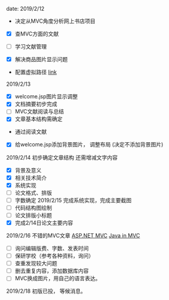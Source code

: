 date:
2019/2/12
- 决定从MVC角度分析网上书店项目
-[x] 查MVC方面的文献
-[ ] 学习文献管理

-[x] 解决商品图片显示问题
- 配置虚拟路径 [link](https://blog.csdn.net/qq_37811638/article/details/80030124)

2019/2/13
-[x] welcome.jsp图片显示调整
-[x] 文档摘要初步完成
-[ ] MVC文献阅读与总结
-[x] 文章基本结构需确定
- 通过阅读文献
-[x] 给welcome.jsp添加背景图片， 调整布局 (决定不添加背景图片)

2019/2/14
初步确定文章结构
还需增减文字内容
-[x] 背景及意义
-[x] 相关技术简介
-[x] 系统实现
-[ ] 论文格式、排版
-[ ] 字数确定
2019/2/15
完成系统实现，完成主要截图
-[ ] 代码结构图绘制
-[ ] 论文排版小标题
-[x] 完成2/14日论文主要内容

2019/2/16
不错的MVC文章
[ASP.NET MVC](https://www.codeproject.com/Articles/871375/Understanding-ASP-NET-MVC-using-real-world-example)
[Java in MVC](https://www.codeproject.com/Articles/879896/Programming-in-Java-using-the-MVC-architecture)
-[ ] 询问编辑版费、字数、发表时间
-[ ] 保研学校（参考各种资料，询问）
-[ ] 查重发现较大问题
-[ ] 删去重复内容，添加数据库内容
-[ ] MVC换成图片，用自己的语言表达。

2019/2/18
初版已投， 等候消息。